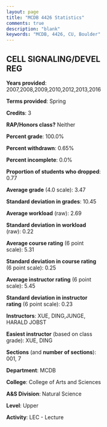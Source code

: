 ```yaml
---
layout: page
title: "MCDB 4426 Statistics"
comments: true
description: "blank"
keywords: "MCDB, 4426, CU, Boulder"
--- 
```

<head>
<script src="https://ajax.googleapis.com/ajax/libs/jquery/2.1.3/jquery.min.js"></script>
<script src="https://dl.dropboxusercontent.com/s/pc42nxpaw1ea4o9/highcharts.js?dl=0"></script>
<!-- <script src="../assets/js/highcharts.js"></script> -->
<style type="text/css">@font-face {
	font-family: "Bebas Neue";
	src: url(https://www.filehosting.org/file/details/544349/BebasNeue%20Regular.otf) format("opentype");
	}
	h1.Bebas { 
		font-family: "Bebas Neue", Verdana, Tahoma;
	}
</style>
</head>
<body>
	<div id="container" style="float: right; width: 45%; height: 88%; margin-left: 2.5%; margin-right: 2.5%;"></div>
	<script language="JavaScript">
		$(document).ready(function() {
		var chart = {type: 'column'};
		var title = {text: 'Grade Distribution'};
		var xAxis = {categories: ['A','B','C','D','F'],crosshair: true};
		var yAxis = {min: 0,title: {text: 'Percentage'}};
		var tooltip = {headerFormat: '<center><b><span style="font-size:20px">{point.key}</span></b></center>',
		               pointFormat: '<td style="padding:0"><b>{point.y:.1f}%</b></td>',
		               footerFormat: '</table>',shared: true,useHTML: true};
		var plotOptions = {column: {pointPadding: 0.0,borderWidth: 0}};  
		var credits = {enabled: false};var series= [{name: 'Percent',data: [50.39,45.74,3.1,0.0,0.78,]}];
		var json = {};
		json.chart = chart;
		json.title = title;
		json.tooltip = tooltip;
		json.xAxis = xAxis;
		json.yAxis = yAxis;  
		json.series = series;
		json.plotOptions = plotOptions;  
		json.credits = credits;
		$('#container').highcharts(json);
	});
	</script>
</body>
			   
## CELL SIGNALING/DEVEL REG

**Years provided**: 2007,2008,2009,2010,2012,2013,2016

**Terms provided**: Spring

**Credits**: 3

**RAP/Honors class?** Neither

**Percent grade**: 100.0%

**Percent withdrawn**: 0.65%

**Percent incomplete**: 0.0%

**Proportion of students who dropped**: 0.77

**Average grade** (4.0 scale): 3.47

**Standard deviation in grades**: 10.45

**Average workload** (raw): 2.69

**Standard deviation in workload** (raw): 0.22

**Average course rating** (6 point scale): 5.31

**Standard deviation in course rating** (6 point scale): 0.25

**Average instructor rating** (6 point scale): 5.45

**Standard deviation in instructor rating** (6 point scale): 0.23

**Instructors**: XUE, DING,JUNGE, HARALD JOBST

**Easiest instructor** (based on class grade): XUE, DING

**Sections** (and **number of sections**): 001, 7

**Department**: MCDB

**College**: College of Arts and Sciences

**A&S Division**: Natural Science

**Level**: Upper

**Activity**: LEC - Lecture